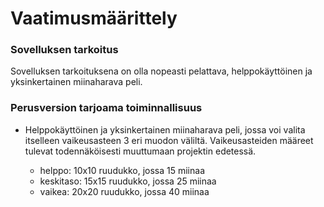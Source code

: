 # Vaatimusmäärittely

### Sovelluksen tarkoitus
Sovelluksen tarkoituksena on olla nopeasti pelattava, helppokäyttöinen ja yksinkertainen miinaharava peli.  

### Perusversion tarjoama toiminnallisuus
- Helppokäyttöinen ja yksinkertainen miinaharava peli, jossa voi valita itselleen vaikeusasteen 3 eri muodon väliltä. Vaikeusasteiden määreet tulevat todennäköisesti muuttumaan projektin edetessä.

  - helppo: 10x10 ruudukko, jossa 15 miinaa
  - keskitaso: 15x15 ruudukko, jossa 25 miinaa
  - vaikea: 20x20 ruudukko, jossa 40 miinaa
  
  
